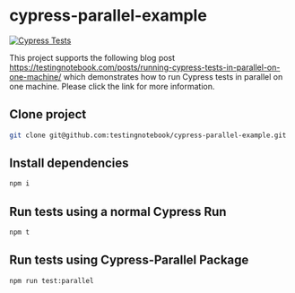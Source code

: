 # cypress-parallel-example

[![Cypress Tests](https://github.com/testingnotebook/cypress-parallel-example/actions/workflows/main.yml/badge.svg)](https://github.com/testingnotebook/cypress-parallel-example/actions/workflows/main.yml)

This project supports the following blog post https://testingnotebook.com/posts/running-cypress-tests-in-parallel-on-one-machine/ which demonstrates how to run Cypress tests in parallel on one machine. Please click the link for more information.

## Clone project

```bash
git clone git@github.com:testingnotebook/cypress-parallel-example.git
```

## Install dependencies

```bash
npm i
```

## Run tests using a normal Cypress Run

```bash
npm t
```

## Run tests using Cypress-Parallel Package

```bash
npm run test:parallel
```
